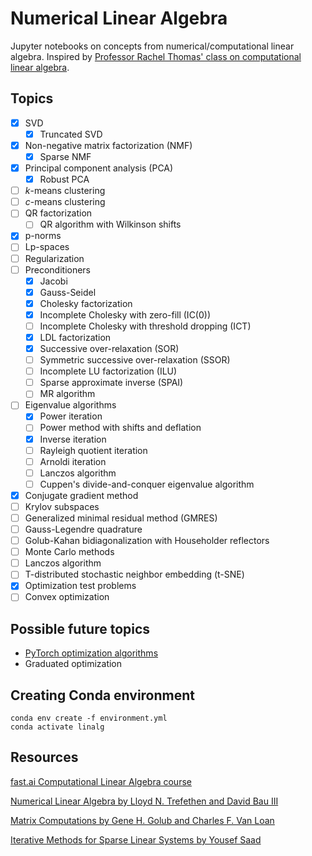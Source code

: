 # Numerical Linear Algebra
Jupyter notebooks on concepts from numerical/computational linear algebra.
Inspired by [Professor Rachel Thomas' class on computational linear algebra](https://www.youtube.com/playlist?list=PLtmWHNX-gukIc92m1K0P6bIOnZb-mg0hY).

## Topics
- [x] SVD
  - [x] Truncated SVD
- [x] Non-negative matrix factorization (NMF)
  - [x] Sparse NMF
- [x] Principal component analysis (PCA)
  -[x] Robust PCA
- [ ] *k*-means clustering
- [ ] *c*-means clustering
- [ ] QR factorization
  - [ ] QR algorithm with Wilkinson shifts
- [x] p-norms
- [ ] Lp-spaces
- [ ] Regularization
- [ ] Preconditioners
  - [x] Jacobi
  - [x] Gauss-Seidel
  - [x] Cholesky factorization
  - [x] Incomplete Cholesky with zero-fill (IC(0))
  - [ ] Incomplete Cholesky with threshold dropping (ICT)
  - [x] LDL factorization
  - [x] Successive over-relaxation (SOR)
  - [ ] Symmetric successive over-relaxation (SSOR)
  - [ ] Incomplete LU factorization (ILU)
  - [ ] Sparse approximate inverse (SPAI)
  - [ ] MR algorithm
- [ ] Eigenvalue algorithms
  - [x] Power iteration
  - [ ] Power method with shifts and deflation
  - [x] Inverse iteration
  - [ ] Rayleigh quotient iteration
  - [ ] Arnoldi iteration
  - [ ] Lanczos algorithm
  - [ ] Cuppen's divide-and-conquer eigenvalue algorithm
- [x] Conjugate gradient method
- [ ] Krylov subspaces
- [ ] Generalized minimal residual method (GMRES)
- [ ] Gauss-Legendre quadrature
- [ ] Golub-Kahan bidiagonalization with Householder reflectors
- [ ] Monte Carlo methods
- [ ] Lanczos algorithm
- [ ] T-distributed stochastic neighbor embedding (t-SNE)
- [x] Optimization test problems
- [ ] Convex optimization

## Possible future topics
- [PyTorch optimization algorithms](https://pytorch.org/docs/stable/optim.html)
- Graduated optimization

## Creating Conda environment
```
conda env create -f environment.yml
conda activate linalg
```

## Resources
[fast.ai Computational Linear Algebra course](https://www.fast.ai/2017/07/17/num-lin-alg/)

[Numerical Linear Algebra by Lloyd N. Trefethen and David Bau III](https://www.amazon.com/Numerical-Linear-Algebra-Lloyd-Trefethen/dp/0898713617)

[Matrix Computations by Gene H. Golub and Charles F. Van Loan](https://www.amazon.com/Computations-Hopkins-Studies-Mathematical-Sciences/dp/1421407949)

[Iterative Methods for Sparse Linear Systems by Yousef Saad](https://www.amazon.com/Iterative-Methods-Sparse-Linear-Systems/dp/0898715342)
